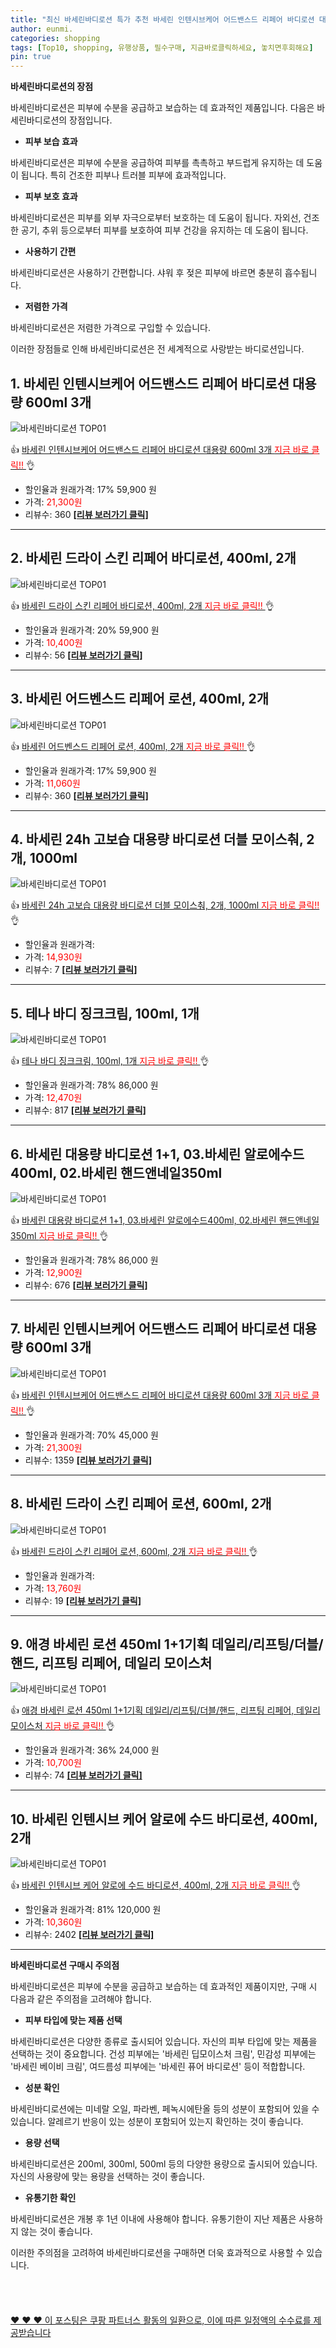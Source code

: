 ```yaml
---
title: "최신 바세린바디로션 특가 추천 바세린 인텐시브케어 어드밴스드 리페어 바디로션 대용량 600ml 3개 비교 장점"
author: eunmi.
categories: shopping
tags: [Top10, shopping, 유행상품, 필수구매, 지금바로클릭하세요, 놓치면후회해요]
pin: true
---
```

**바세린바디로션의 장점**

바세린바디로션은 피부에 수분을 공급하고 보습하는 데 효과적인 제품입니다. 다음은 바세린바디로션의 장점입니다.

* **피부 보습 효과**

바세린바디로션은 피부에 수분을 공급하여 피부를 촉촉하고 부드럽게 유지하는 데 도움이 됩니다. 특히 건조한 피부나 트러블 피부에 효과적입니다.

* **피부 보호 효과**

바세린바디로션은 피부를 외부 자극으로부터 보호하는 데 도움이 됩니다. 자외선, 건조한 공기, 추위 등으로부터 피부를 보호하여 피부 건강을 유지하는 데 도움이 됩니다.

* **사용하기 간편**

바세린바디로션은 사용하기 간편합니다. 샤워 후 젖은 피부에 바르면 충분히 흡수됩니다.

* **저렴한 가격**

바세린바디로션은 저렴한 가격으로 구입할 수 있습니다.

이러한 장점들로 인해 바세린바디로션은 전 세계적으로 사랑받는 바디로션입니다.

   

## 1. 바세린 인텐시브케어 어드밴스드 리페어 바디로션 대용량 600ml 3개

![바세린바디로션 TOP01](https://thumbnail10.coupangcdn.com/thumbnails/remote/230x230ex/image/vendor_inventory/86e6/b927a83bed41c2d1ed111c67ea644741afb6a6f30923f3cf2b008cbfcad9.jpg)


👍 [바세린 인텐시브케어 어드밴스드 리페어 바디로션 대용량 600ml 3개 <font color=red> 지금 바로 클릭!! </font> ](https://link.coupang.com/re/AFFSDP?lptag=AF3617701&subid=GithubCoopas&pageKey=4315863002&traceid=V0-153&itemId=11505582207&vendorItemId=87257791815) 👌 


- 할인율과 원래가격: 17%  59,900   원
- 가격: <span style='color:red'>21,300원</span>
- 리뷰수: 360  [**[리뷰 보러가기 클릭]**](https://link.coupang.com/re/AFFSDP?lptag=AF3617701&subid=GithubCoopas&pageKey=4315863002&traceid=V0-153&itemId=11505582207&vendorItemId=87257791815)

---


   

## 2. 바세린 드라이 스킨 리페어 바디로션, 400ml, 2개

![바세린바디로션 TOP01](https://thumbnail8.coupangcdn.com/thumbnails/remote/230x230ex/image/retail/images/7980814729742189-7785bfd8-cc5f-4e23-9ed6-e8e60aaf3cb4.jpg)


👍 [바세린 드라이 스킨 리페어 바디로션, 400ml, 2개 <font color=red> 지금 바로 클릭!! </font> ](https://link.coupang.com/re/AFFSDP?lptag=AF3617701&subid=GithubCoopas&pageKey=1943017968&traceid=V0-153&itemId=5663233976&vendorItemId=84656631751) 👌 


- 할인율과 원래가격: 20%  59,900   원
- 가격: <span style='color:red'>10,400원</span>
- 리뷰수: 56  [**[리뷰 보러가기 클릭]**](https://link.coupang.com/re/AFFSDP?lptag=AF3617701&subid=GithubCoopas&pageKey=1943017968&traceid=V0-153&itemId=5663233976&vendorItemId=84656631751)

---


   

## 3. 바세린 어드벤스드 리페어 로션, 400ml, 2개

![바세린바디로션 TOP01](https://thumbnail10.coupangcdn.com/thumbnails/remote/230x230ex/image/retail/images/7869654108710551-0c34a771-ebec-41df-a1e0-a0536c91b259.crdownload)


👍 [바세린 어드벤스드 리페어 로션, 400ml, 2개 <font color=red> 지금 바로 클릭!! </font> ](https://link.coupang.com/re/AFFSDP?lptag=AF3617701&subid=GithubCoopas&pageKey=7680351127&traceid=V0-153&itemId=9079055284&vendorItemId=84723558366) 👌 


- 할인율과 원래가격: 17%  59,900   원
- 가격: <span style='color:red'>11,060원</span>
- 리뷰수: 360  [**[리뷰 보러가기 클릭]**](https://link.coupang.com/re/AFFSDP?lptag=AF3617701&subid=GithubCoopas&pageKey=7680351127&traceid=V0-153&itemId=9079055284&vendorItemId=84723558366)

---


   

## 4. 바세린 24h 고보습 대용량 바디로션 더블 모이스춰, 2개, 1000ml

![바세린바디로션 TOP01](https://thumbnail7.coupangcdn.com/thumbnails/remote/230x230ex/image/retail/images/1401994161572277-3cfb881f-dbb0-425d-83e0-f284f8349f2e.jpg)


👍 [바세린 24h 고보습 대용량 바디로션 더블 모이스춰, 2개, 1000ml <font color=red> 지금 바로 클릭!! </font> ](https://link.coupang.com/re/AFFSDP?lptag=AF3617701&subid=GithubCoopas&pageKey=7247731238&traceid=V0-153&itemId=10753279642&vendorItemId=78033825022) 👌 


- 할인율과 원래가격: 
- 가격: <span style='color:red'>14,930원</span>
- 리뷰수: 7  [**[리뷰 보러가기 클릭]**](https://link.coupang.com/re/AFFSDP?lptag=AF3617701&subid=GithubCoopas&pageKey=7247731238&traceid=V0-153&itemId=10753279642&vendorItemId=78033825022)

---


   

## 5. 테나 바디 징크크림, 100ml, 1개

![바세린바디로션 TOP01](https://thumbnail9.coupangcdn.com/thumbnails/remote/230x230ex/image/retail/images/168297127996622-d25f6f7b-6948-4fe1-9b27-16cdb6763bd5.jpg)


👍 [테나 바디 징크크림, 100ml, 1개 <font color=red> 지금 바로 클릭!! </font> ](https://link.coupang.com/re/AFFSDP?lptag=AF3617701&subid=GithubCoopas&pageKey=66773423&traceid=V0-153&itemId=224231308&vendorItemId=3544817061) 👌 


- 할인율과 원래가격: 78%  86,000   원
- 가격: <span style='color:red'>12,470원</span>
- 리뷰수: 817  [**[리뷰 보러가기 클릭]**](https://link.coupang.com/re/AFFSDP?lptag=AF3617701&subid=GithubCoopas&pageKey=66773423&traceid=V0-153&itemId=224231308&vendorItemId=3544817061)

---


   

## 6. 바세린 대용량 바디로션 1+1, 03.바세린 알로에수드400ml, 02.바세린 핸드앤네일350ml

![바세린바디로션 TOP01](https://thumbnail8.coupangcdn.com/thumbnails/remote/230x230ex/image/vendor_inventory/66f4/c95fc2c296dfbc7fa9b2acd3c4ec8bfb9c972a1ef8c50666295d119700ff.png)


👍 [바세린 대용량 바디로션 1+1, 03.바세린 알로에수드400ml, 02.바세린 핸드앤네일350ml <font color=red> 지금 바로 클릭!! </font> ](https://link.coupang.com/re/AFFSDP?lptag=AF3617701&subid=GithubCoopas&pageKey=6157154123&traceid=V0-153&itemId=11924955676&vendorItemId=78447191041) 👌 


- 할인율과 원래가격: 78%  86,000   원
- 가격: <span style='color:red'>12,900원</span>
- 리뷰수: 676  [**[리뷰 보러가기 클릭]**](https://link.coupang.com/re/AFFSDP?lptag=AF3617701&subid=GithubCoopas&pageKey=6157154123&traceid=V0-153&itemId=11924955676&vendorItemId=78447191041)

---


   

## 7. 바세린 인텐시브케어 어드밴스드 리페어 바디로션 대용량 600ml 3개

![바세린바디로션 TOP01](https://thumbnail10.coupangcdn.com/thumbnails/remote/230x230ex/image/vendor_inventory/86e6/b927a83bed41c2d1ed111c67ea644741afb6a6f30923f3cf2b008cbfcad9.jpg)


👍 [바세린 인텐시브케어 어드밴스드 리페어 바디로션 대용량 600ml 3개 <font color=red> 지금 바로 클릭!! </font> ](https://link.coupang.com/re/AFFSDP?lptag=AF3617701&subid=GithubCoopas&pageKey=4315863002&traceid=V0-153&itemId=11505582207&vendorItemId=87257791815) 👌 


- 할인율과 원래가격: 70%  45,000   원
- 가격: <span style='color:red'>21,300원</span>
- 리뷰수: 1359  [**[리뷰 보러가기 클릭]**](https://link.coupang.com/re/AFFSDP?lptag=AF3617701&subid=GithubCoopas&pageKey=4315863002&traceid=V0-153&itemId=11505582207&vendorItemId=87257791815)

---


   

## 8. 바세린 드라이 스킨 리페어 로션, 600ml, 2개

![바세린바디로션 TOP01](https://thumbnail8.coupangcdn.com/thumbnails/remote/230x230ex/image/vendor_inventory/c548/b08069da409927ff4d9aca3c2aec876b79632e5216d65e5b0c37afbf15d8.jpg)


👍 [바세린 드라이 스킨 리페어 로션, 600ml, 2개 <font color=red> 지금 바로 클릭!! </font> ](https://link.coupang.com/re/AFFSDP?lptag=AF3617701&subid=GithubCoopas&pageKey=1943017968&traceid=V0-153&itemId=11505674692&vendorItemId=83034713061) 👌 


- 할인율과 원래가격: 
- 가격: <span style='color:red'>13,760원</span>
- 리뷰수: 19  [**[리뷰 보러가기 클릭]**](https://link.coupang.com/re/AFFSDP?lptag=AF3617701&subid=GithubCoopas&pageKey=1943017968&traceid=V0-153&itemId=11505674692&vendorItemId=83034713061)

---


   

## 9. 애경 바세린 로션 450ml 1+1기획 데일리/리프팅/더블/핸드, 리프팅 리페어, 데일리 모이스처

![바세린바디로션 TOP01](https://thumbnail7.coupangcdn.com/thumbnails/remote/230x230ex/image/vendor_inventory/702e/3c611816e63fd9a160205b2450ad3a6d37cee820abf531a74a42ae5fad57.jpg)


👍 [애경 바세린 로션 450ml 1+1기획 데일리/리프팅/더블/핸드, 리프팅 리페어, 데일리 모이스처 <font color=red> 지금 바로 클릭!! </font> ](https://link.coupang.com/re/AFFSDP?lptag=AF3617701&subid=GithubCoopas&pageKey=6974130886&traceid=V0-153&itemId=17018242567&vendorItemId=84193903499) 👌 


- 할인율과 원래가격: 36%  24,000   원
- 가격: <span style='color:red'>10,700원</span>
- 리뷰수: 74  [**[리뷰 보러가기 클릭]**](https://link.coupang.com/re/AFFSDP?lptag=AF3617701&subid=GithubCoopas&pageKey=6974130886&traceid=V0-153&itemId=17018242567&vendorItemId=84193903499)

---


   

## 10. 바세린 인텐시브 케어 알로에 수드 바디로션, 400ml, 2개

![바세린바디로션 TOP01](https://thumbnail10.coupangcdn.com/thumbnails/remote/230x230ex/image/retail/images/8487051258590728-71de3bb4-9889-4de4-ab58-d54eb481dc8d.crdownload)


👍 [바세린 인텐시브 케어 알로에 수드 바디로션, 400ml, 2개 <font color=red> 지금 바로 클릭!! </font> ](https://link.coupang.com/re/AFFSDP?lptag=AF3617701&subid=GithubCoopas&pageKey=4315838981&traceid=V0-153&itemId=7467927962&vendorItemId=84723557814) 👌 


- 할인율과 원래가격: 81%  120,000   원
- 가격: <span style='color:red'>10,360원</span>
- 리뷰수: 2402  [**[리뷰 보러가기 클릭]**](https://link.coupang.com/re/AFFSDP?lptag=AF3617701&subid=GithubCoopas&pageKey=4315838981&traceid=V0-153&itemId=7467927962&vendorItemId=84723557814)

---
**바세린바디로션 구매시 주의점**

바세린바디로션은 피부에 수분을 공급하고 보습하는 데 효과적인 제품이지만, 구매 시 다음과 같은 주의점을 고려해야 합니다.

* **피부 타입에 맞는 제품 선택**

바세린바디로션은 다양한 종류로 출시되어 있습니다. 자신의 피부 타입에 맞는 제품을 선택하는 것이 중요합니다. 건성 피부에는 '바세린 딥모이스처 크림', 민감성 피부에는 '바세린 베이비 크림', 여드름성 피부에는 '바세린 퓨어 바디로션' 등이 적합합니다.

* **성분 확인**

바세린바디로션에는 미네랄 오일, 파라벤, 페녹시에탄올 등의 성분이 포함되어 있을 수 있습니다. 알레르기 반응이 있는 성분이 포함되어 있는지 확인하는 것이 좋습니다.

* **용량 선택**

바세린바디로션은 200ml, 300ml, 500ml 등의 다양한 용량으로 출시되어 있습니다. 자신의 사용량에 맞는 용량을 선택하는 것이 좋습니다.

* **유통기한 확인**

바세린바디로션은 개봉 후 1년 이내에 사용해야 합니다. 유통기한이 지난 제품은 사용하지 않는 것이 좋습니다.

이러한 주의점을 고려하여 바세린바디로션을 구매하면 더욱 효과적으로 사용할 수 있습니다.<br><br><br><br><br> [ ❤ ❤ ❤ 이 포스팅은 쿠팡 파트너스 활동의 일환으로, 이에 따른 일정액의 수수료를 제공받습니다](https://link.coupang.com/a/bcEFyh)